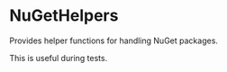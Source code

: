 # NuGetHelpers

Provides helper functions for handling NuGet packages.

This is useful during tests.
